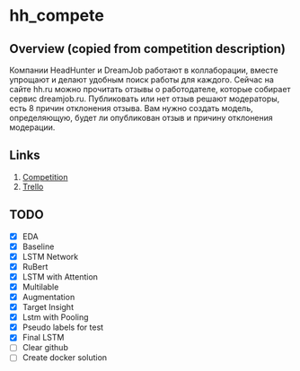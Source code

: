 # hh_compete

## Overview (copied from competition description)
Компании HeadHunter и DreamJob работают в коллаборации, вместе упрощают и делают удобным поиск работы для каждого. Сейчас на сайте hh.ru можно прочитать отзывы о работодателе, которые собирает сервис dreamjob.ru. Публиковать или нет отзыв решают модераторы, есть 8 причин отклонения отзыва. Вам нужно создать модель, определяющую, будет ли опубликован отзыв и причину отклонения модерации.

## Links
1. [Competition](https://boosters.pro/championship/HeadHunter/overview)
2. [Trello](https://trello.com/b/J68m9WBK/hhcompete)

## TODO
- [x] EDA
- [x] Baseline
- [x] LSTM Network
- [x] RuBert
- [x] LSTM with Attention
- [x] Multilable
- [x] Augmentation
- [x] Target Insight
- [x] Lstm with Pooling
- [x] Pseudo labels for test
- [x] Final LSTM
- [ ] Clear github
- [ ] Create docker solution
